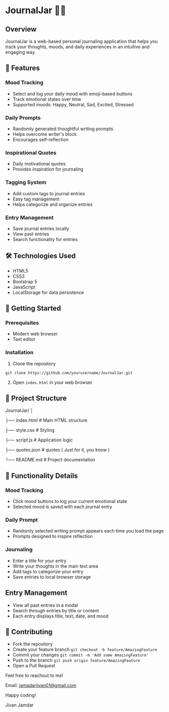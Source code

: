 # JournalJar 📓✨

## Overview
JournalJar is a web-based personal journaling application that helps you track your thoughts, moods, and daily experiences in an intuitive and engaging way.

## 🌟 Features

### Mood Tracking
- Select and log your daily mood with emoji-based buttons
- Track emotional states over time
- Supported moods: Happy, Neutral, Sad, Excited, Stressed

### Daily Prompts
- Randomly generated thoughtful writing prompts
- Helps overcome writer's block
- Encourages self-reflection

### Inspirational Quotes
- Daily motivational quotes
- Provides inspiration for journaling

### Tagging System
- Add custom tags to journal entries
- Easy tag management
- Helps categorize and organize entries

### Entry Management
- Save journal entries locally
- View past entries
- Search functionality for entries

## 🛠 Technologies Used
- HTML5
- CSS3
- Bootstrap 5
- JavaScript
- LocalStorage for data persistence

## 🚀 Getting Started

### Prerequisites
- Modern web browser
- Text editor

### Installation
1. Clone the repository
```
git clone https://github.com/yourusername/JournalJar.git
```
2. Open `index.html` in your web browser

## 📂 Project Structure
JournalJar/
│

├── index.html             # Main HTML structure

├── style.css              # Styling

├── script.js              # Application logic

├── quotes.json            # quotes ( Just for it, you know )   

└── README.md              # Project documentation

## 🔧 Functionality Details
### Mood Tracking
  - Click mood buttons to log your current emotional state
  - Selected mood is saved with each journal entry
    
### Daily Prompt
  - Randomly selected writing prompt appears each time you load the page
  - Prompts designed to inspire reflection
    
### Journaling
  - Enter a title for your entry
  - Write your thoughts in the main text area
  - Add tags to categorize your entry
  - Save entries to local browser storage

## Entry Management
  - View all past entries in a modal
  - Search through entries by title or content
  - Each entry displays title, text, date, and mood

## 🤝 Contributing
- Fork the repository
- Create your feature branch `git checkout -b feature/AmazingFeature`
- Commit your changes `git commit -m 'Add some AmazingFeature'`
- Push to the branch `git push origin feature/AmazingFeature`
- Open a Pull Request


Feel free to reachout to me!

Email: jamadarjivan01@gmail.com


Happy coding!

Jivan Jamdar
